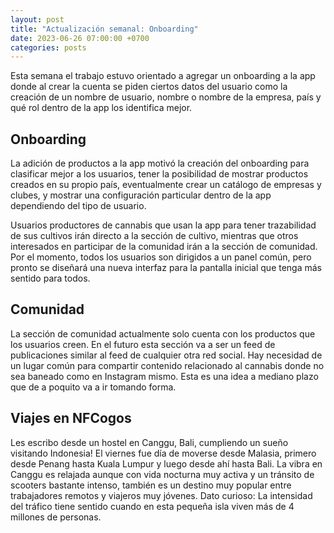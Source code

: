```yaml
---
layout: post
title: "Actualización semanal: Onboarding"
date: 2023-06-26 07:00:00 +0700
categories: posts
---
```


Esta semana el trabajo estuvo orientado a agregar un onboarding a la app donde al crear la cuenta se piden ciertos datos del usuario como la creación de un nombre de usuario, nombre o nombre de la empresa, país y qué rol dentro de la app los identifica mejor.

## Onboarding

La adición de productos a la app motivó la creación del onboarding para clasificar mejor a los usuarios, tener la posibilidad de mostrar productos creados en su propio país, eventualmente crear un catálogo de empresas y clubes, y mostrar una configuración particular dentro de la app dependiendo del tipo de usuario.

Usuarios productores de cannabis que usan la app para tener trazabilidad de sus cultivos irán directo a la sección de cultivo, mientras que otros interesados en participar de la comunidad irán a la sección de comunidad. Por el momento, todos los usuarios son dirigidos a un panel común, pero pronto se diseñará una nueva interfaz para la pantalla inicial que tenga más sentido para todos.

## Comunidad

La sección de comunidad actualmente solo cuenta con los productos que los usuarios creen. En el futuro esta sección va a ser un feed de publicaciones similar al feed de cualquier otra red social. Hay necesidad de un lugar común para compartir contenido relacionado al cannabis donde no sea baneado como en Instagram mismo. Esta es una idea a mediano plazo que de a poquito va a ir tomando forma.

## Viajes en NFCogos

Les escribo desde un hostel en Canggu, Bali, cumpliendo un sueño visitando Indonesia! El viernes fue día de moverse desde Malasia, primero desde Penang hasta Kuala Lumpur y luego desde ahí hasta Bali. La vibra en Canggu es relajada aunque con vida nocturna muy activa y un tránsito de scooters bastante intenso, también es un destino muy popular entre trabajadores remotos y viajeros muy jóvenes. Dato curioso: La intensidad del tráfico tiene sentido cuando en esta pequeña isla viven más de 4 millones de personas.
